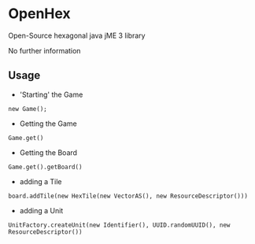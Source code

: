 # OpenHex
Open-Source hexagonal java jME 3 library

No further information

## Usage
- 'Starting' the Game
```
new Game();
```
- Getting the Game
```
Game.get()
```
- Getting the Board
```
Game.get().getBoard()
```
- adding a Tile
```
board.addTile(new HexTile(new VectorAS(), new ResourceDescriptor()))
```
- adding a Unit
```
UnitFactory.createUnit(new Identifier(), UUID.randomUUID(), new ResourceDescriptor())
```
